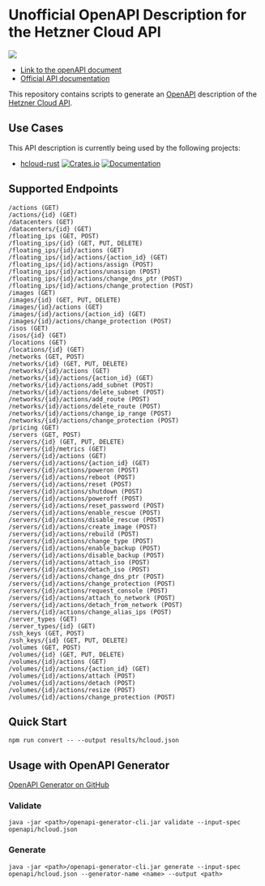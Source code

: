 # Unofficial OpenAPI Description for the Hetzner Cloud API

![](https://github.com/MaximilianKoestler/hcloud-openapi/workflows/CI%20Build%20and%20OpenAPI%20Spec%20Generation/badge.svg)

- [Link to the openAPI document](openapi/hcloud.json)
- [Official API documentation](https://docs.hetzner.cloud/)

This repository contains scripts to generate an [OpenAPI](https://swagger.io/specification/) description of the [Hetzner Cloud API](https://docs.hetzner.cloud/).

## Use Cases
This API description is currently being used by the following projects:
- [hcloud-rust](https://github.com/HenningHolmDE/hcloud-rust)
  [![Crates.io](https://img.shields.io/crates/v/hcloud.svg)](https://crates.io/crates/hcloud)
  [![Documentation](https://docs.rs/hcloud/badge.svg)](https://docs.rs/hcloud/)

## Supported Endpoints
```
/actions (GET)
/actions/{id} (GET)
/datacenters (GET)
/datacenters/{id} (GET)
/floating_ips (GET, POST)
/floating_ips/{id} (GET, PUT, DELETE)
/floating_ips/{id}/actions (GET)
/floating_ips/{id}/actions/{action_id} (GET)
/floating_ips/{id}/actions/assign (POST)
/floating_ips/{id}/actions/unassign (POST)
/floating_ips/{id}/actions/change_dns_ptr (POST)
/floating_ips/{id}/actions/change_protection (POST)
/images (GET)
/images/{id} (GET, PUT, DELETE)
/images/{id}/actions (GET)
/images/{id}/actions/{action_id} (GET)
/images/{id}/actions/change_protection (POST)
/isos (GET)
/isos/{id} (GET)
/locations (GET)
/locations/{id} (GET)
/networks (GET, POST)
/networks/{id} (GET, PUT, DELETE)
/networks/{id}/actions (GET)
/networks/{id}/actions/{action_id} (GET)
/networks/{id}/actions/add_subnet (POST)
/networks/{id}/actions/delete_subnet (POST)
/networks/{id}/actions/add_route (POST)
/networks/{id}/actions/delete_route (POST)
/networks/{id}/actions/change_ip_range (POST)
/networks/{id}/actions/change_protection (POST)
/pricing (GET)
/servers (GET, POST)
/servers/{id} (GET, PUT, DELETE)
/servers/{id}/metrics (GET)
/servers/{id}/actions (GET)
/servers/{id}/actions/{action_id} (GET)
/servers/{id}/actions/poweron (POST)
/servers/{id}/actions/reboot (POST)
/servers/{id}/actions/reset (POST)
/servers/{id}/actions/shutdown (POST)
/servers/{id}/actions/poweroff (POST)
/servers/{id}/actions/reset_password (POST)
/servers/{id}/actions/enable_rescue (POST)
/servers/{id}/actions/disable_rescue (POST)
/servers/{id}/actions/create_image (POST)
/servers/{id}/actions/rebuild (POST)
/servers/{id}/actions/change_type (POST)
/servers/{id}/actions/enable_backup (POST)
/servers/{id}/actions/disable_backup (POST)
/servers/{id}/actions/attach_iso (POST)
/servers/{id}/actions/detach_iso (POST)
/servers/{id}/actions/change_dns_ptr (POST)
/servers/{id}/actions/change_protection (POST)
/servers/{id}/actions/request_console (POST)
/servers/{id}/actions/attach_to_network (POST)
/servers/{id}/actions/detach_from_network (POST)
/servers/{id}/actions/change_alias_ips (POST)
/server_types (GET)
/server_types/{id} (GET)
/ssh_keys (GET, POST)
/ssh_keys/{id} (GET, PUT, DELETE)
/volumes (GET, POST)
/volumes/{id} (GET, PUT, DELETE)
/volumes/{id}/actions (GET)
/volumes/{id}/actions/{action_id} (GET)
/volumes/{id}/actions/attach (POST)
/volumes/{id}/actions/detach (POST)
/volumes/{id}/actions/resize (POST)
/volumes/{id}/actions/change_protection (POST)
```

## Quick Start

```
npm run convert -- --output results/hcloud.json
```

## Usage with OpenAPI Generator

[OpenAPI Generator on GitHub](https://github.com/OpenAPITools/openapi-generator)

### Validate

```
java -jar <path>/openapi-generator-cli.jar validate --input-spec openapi/hcloud.json
```

### Generate

```
java -jar <path>/openapi-generator-cli.jar generate --input-spec openapi/hcloud.json --generator-name <name> --output <path>
```

